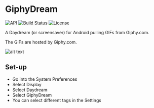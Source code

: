 # GiphyDream

[![API](https://img.shields.io/badge/API-17%2B-brightgreen.svg?style=flat)](https://android-arsenal.com/api?level=17)
[![Build Status](https://travis-ci.org/cachapa/AerialDream.svg?branch=master)](https://travis-ci.org/cachapa/AerialDream) 
[![License](https://img.shields.io/:license-gpl%20v3-brightgreen.svg?style=flat)](https://raw.githubusercontent.com/cachapa/AerialDream/master/LICENSE)

A Daydream (or screensaver) for Android pulling GIFs from Giphy.com.

The GIFs are hosted by Giphy.com.

![alt text](https://github.com/benjy3gg/GiphyDream/PoweredBy_200px-White_HorizLogo.png "powered by Giphy")

## Set-up
- Go into the System Preferences
- Select Display
- Select Daydream
- Select GiphyDream
- You can select different tags in the Settings
